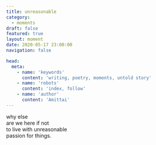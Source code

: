 ```yaml
---
title: unreasonable
category:
  - moments
draft: false
featured: true
layout: moment
date: 2020-05-17 23:00:00
navigation: false

head:
  meta:
    - name: 'keywords'
      content: 'writing, poetry, moments, untold story'
    - name: 'robots'
      content: 'index, follow'
    - name: 'author'
      content: 'Amittai'
---
```


why else  
are we here if not  
to live with unreasonable  
passion for things.

<!-- more -->
